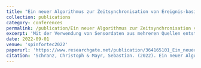 ```yaml
---
title: "Ein neuer Algorithmus zur Zeitsynchronisation von Ereignis-basierten Zeitreihendaten als Alternative zur Kreuzkorrelation"
collection: publications
category: conferences
permalink: /publication/Ein neuer Algorithmus zur Zeitsynchronisation von Ereignis-basierten Zeitreihendaten als Alternative zur Kreuzkorrelation
excerpt: 'Mit der Verwendung von Sensordaten aus mehreren Quellen entsteht oft die Notwendigkeit einer Synchronisierung der entstandenen Messreihen. Ein Standardverfahren dazu ist die Kreuzkorrelation, die jedoch übereinstimmende Zeitstempel voraussetzt und empfindlich gegenüber Ausreißern reagiert. In diesem Paper wird daher ein alternativer Algorithmus für die Synchronisierung von Ereignis-basierten Zeitreihendaten vorgestellt.'
date: 2022-09-01
venue: 'spinfortec2022'
paperurl: 'https://www.researchgate.net/publication/364165101_Ein_neuer_Algorithmus_zur_Zeitsynchronisierung_von_Ereignis-_basierten_Zeitreihendaten_als_Alternative_zur_Kreuzkorrelation'
citation: 'Schranz, Christoph & Mayr, Sebastian. (2022). Ein neuer Algorithmus zur Zeitsynchronisierung von Ereignis- basierten Zeitreihendaten als Alternative zur Kreuzkorrelation. 10.5281/zenodo.7370958. '
---
```



